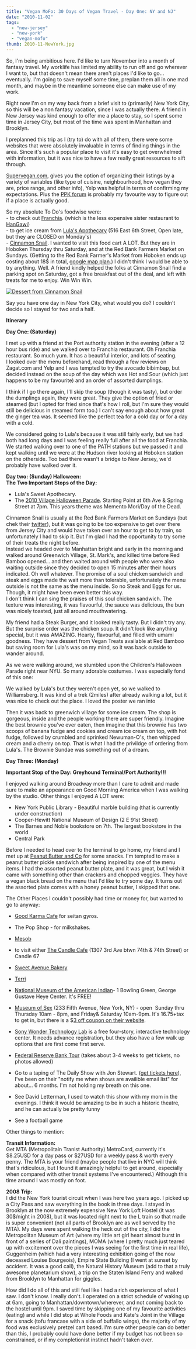 ```yaml
---
title: "Vegan MoFo: 30 Days of Vegan Travel - Day One: NY and NJ"
date: "2010-11-02"
tags:
  - "new-jersey"
  - "new-york"
  - "vegan-mofo"
thumb: 2010-11-NewYork.jpg
---
```


So, I'm being ambitious here. I'd like to turn November into a month of fantasy travel. My worklife has limited my ability to run off and go wherever I want to, but that doesn't mean there aren't places I'd like to go... eventually. I'm going to save myself some time, preplan them all in one mad month, and maybe in the meantime someone else can make use of my work.

Right now I'm on my way back from a brief visit to (primarily) New York City, so this will be a non fantasy vacation, since I was actually there. A friend in New Jersey was kind enough to offer me a place to stay, so I spent some time in Jersey City, but most of the time was spent in Manhattan and Brooklyn.

I preplanned this trip as I (try to) do with all of them, there were some websites that were absolutely invaluable in terms of finding things in the area. Since it's such a popular place to visit it's easy to get overwhelmed with information, but it was nice to have a few really great resources to sift through.

[Supervegan.com](http://supervegan.com), gives you the option of organizing their listings by a variety of variables (like type of cuisine, neighbourhood, how vegan they are, price range, and other info), Yelp was helpful in terms of confirming my expectations. Plus the [PPK forum](http://forums.theppk.com) is probably my favourite way to figure out if a place is actually good.

So my absolute To Do's foodwise were:  
\- to check out [Franchia](http://www.franchia.com/). (which is the less expensive sister restaurant to [HanGawi](http://www.hangawirestaurant.com/))  
\- to get ice cream from [Lula's Apothecary](http://www.lulassweetapothecary.com/) (516 East 6th Street, Open late, but they are CLOSED on Monday's)  
\- [Cinnamon Snail](http://www.cinnamonsnail.com/). I wanted to visit this food cart A LOT. But they are in Hoboken Thursday thru Saturday, and at the Red Bank Farmers Market on Sundays. (Getting to the Red Bank Farmer's Market from Hoboken ends up costing about 18$ in total, [google map plan](http://maps.google.com/maps?f=d&source=s_d&saddr=hoboken+station+NJ+07307,+USA&daddr=Corner+of+Bridge+Ave.+%26+West+Front+Street&hl=en&geocode=%3BFcS0ZwIdO7OV-ynlLgJpNTDCiTGN5G4i6kjHNA&mra=ls&dirflg=r&ttype=dep&date=10%2F26%2F10&time=8:00am&noexp=0&noal=0&sort=&sll=40.478292,-74.132996&sspn=0.476336,1.164551&ie=UTF8&ll=40.713956,-74.071198&spn=0.47466,1.164551&z=10&start=0).) I didn't think I would be able to try anything. Well. A friend kindly helped the folks at Cinnamon Snail find a parking spot on Saturday, got a free breakfast out of the deal, and left with treats for me to enjoy. Win Win Win.  

[![Dessert from Cinnamon Snail](images/5138337786_6059999c36.jpg)](http://www.flickr.com/photos/prairiev/5138337786/ "Dessert from Cinnamon Snail by MeShellG, on Flickr")

Say you have one day in New York City, what would you do? I couldn't decide so I stayed for two and a half.  

**Itinerary**

**Day One: (Saturday)**  

I met up with a friend at the Port authority station in the evening (after a 12 hour bus ride) and we walked over to Franchia restaurant. Oh Franchia restaurant. So much yum. It has a beautiful interior, and lots of seating.  
I looked over the menu beforehand, read through a few reviews on Zagat.com and Yelp and I was tempted to try the avocado bibimbap, but decided instead on the soup of the day which was Hot and Sour (which just happens to be my favourite) and an order of assorted dumplings.  

I think if I go there again, I'll skip the soup (though it was tasty), but order the dumplings again, they were great. They give the option of fried or steamed (but I opted for fried since that's how I roll, but I'm sure they would still be delicious in steamed form too.) I can't say enough about how great the ginger tea was. It seemed like the perfect tea for a cold day or for a day with a cold.  

We considered going to Lula's because it was still fairly early, but we had both had long days and I was feeling really full after all the food at Franchia. We started walking over to one of the PATH stations but we passed it and kept walking until we were at the Hudson river looking at Hoboken station on the otherside. Too bad there wasn't a bridge to New Jersey, we'd probably have walked over it.  

**Day two: (Sunday) Halloween:**  
**The Two Important Stops of the Day:**

- Lula's Sweet Apothecary.
- The [2010 Village Halloween Parade](http://www.halloween-nyc.com/). Starting Point at 6th Ave & Spring Street at 7pm. This years theme was Memento Mori/Day of the Dead.

Cinnamon Snail is usually at the Red Bank Farmers Market on Sundays (but chek their [twitter](http://twitter.com/#!/VeganLunchTruck)), but it was going to be too expensive to get over there from Jersey City and would have taken over an hour to get to by train, so unfortunately I had to skip it. But I'm glad I had the opportunity to try some of their treats the night before.  
Instead we headed over to Manhattan bright and early in the morning and walked around Greenwich Village, St. Mark's, and killed time before Red Bamboo opened... and then waited around with people who were also waiting outside since they decided to open 15 minutes after their hours indicated. Oh well whatever. The promise of a soul chicken sandwich and steak and eggs made the wait more than tolerable, unfortunately the menu outside is not the same as the menu inside. So no Steak and Eggs for us. Though, it might have been even better this way.  
I don't think I can sing the praises of this soul chicken sandwich. The texture was interesting, it was flavourful, the sauce was delicious, the bun was nicely toasted, just all around mouthwatering.  

My friend had a Steak Burger, and it looked really tasty. But I didn't try any. But the surprise order was the chicken soup. It didn't look like anything special, but it was AMAZING. Hearty, flavourful, and filled with umami goodness. They have dessert from Vegan Treats available at Red Bamboo but saving room for Lula's was on my mind, so it was back outside to wander around.  

As we were walking around, we stumbled upon the Children's Halloween Parade right near NYU. So many adorable costumes. I was especially fond of this one:  

We walked by Lula's but they weren't open yet, so we walked to Williamsberg. It was kind of a trek (2miles) after already walking a lot, but it was nice to check out the place. I loved the poster we ran into  

Then it was back to greenwich village for some ice cream. The shop is gorgeous, inside and the people working there are super friendly. Imagine the best brownie you've ever eaten, then imagine that this brownie has two scoops of banana fudge and cookies and cream ice cream on top, with hot fudge, followed by crumbled and sprinked Newuman-O's, then whipped cream and a cherry on top. That is what I had the privildge of ordering from Lula's. The Brownie Sundae was something out of a dream.  

**Day Three: (Monday)**  

**Important Stop of the Day: Greyhound Terminal/Port Authority!!!**

I enjoyed walking around Broadway more than I care to admit and made sure to make an appearance on Good Morning America when I was walking by the studio. Other things I enjoyed A LOT were:

- New York Public Library - Beautiful marble building (that is currently under construction)
- Cooper-Hewitt National Museum of Design (2 E 91st Street)
- The Barnes and Noble bookstore on 7th. The largest bookstore in the world
- Central Park

Before I needed to head over to the terminal to go home, my friend and I met up at [Peanut Butter and Co](http://www.ilovepeanutbutter.com/) for some snacks. I'm tempted to make a peanut butter pickle sandwich after being inspired by one of the menu items. I had the assorted peanut butter plate, and it was great, but I wish it came with something other than crackers and chopped veggies. They have a vegan black bread on the menu that I'd like to try some day. It turns out the assorted plate comes with a honey peanut butter, I skipped that one.  

The Other Places I couldn't possibly had time or money for, but wanted to go to anyway:  

- [Good Karma Cafe](http://www.goodkarmacafenj.com/) for seitan gyros.
- The Pop Shop - for milkshakes.
- [Mesob](http://www.mesobrestaurant.com/)
- to visit either [The Candle Cafe](http://www.candlecafe.com/) (1307 3rd Ave btwn 74th & 74th Street) or Candle 67
- [Sweet Avenue Bakery](http://www.sweetavenuebakeshop.com/)
- [Terri](http://terrinyc.com/)
- [National Museum of the American Indian](http://www.nmai.si.edu/)\- 1 Bowling Green, George Gustave Heye Center. It's FREE!

- [Museum of Sex](http://www.museumofsex.com/) (233 Fifth Avenue, New York, NY) - open  Sunday thru Thursday 10am - 8pm, and Friday& Saturday 10am-9pm. It's 16.75+tax to get in, but there is a $[3 off coupon on their website](http://www.museumofsex.com/info/discount).

- [Sony Wonder Technology Lab](http://wondertechlab.sony.com/visit_swtl.html) is a free four-story, interactive technology center. It needs advance registration, but they also have a few walk up options that are first come first serve.

- [Federal Reserve Bank Tour](http://www.ny.frb.org/aboutthefed/introtothefed.html) (takes about 3-4 weeks to get tickets, no photos allowed)

- Go to a taping of The Daily Show with Jon Stewart. ([get tickets here](http://www.thedailyshow.com/tickets)), I've been on their "notify me when shows are availible email list" for about... 6 months. I'm not holding my breath on this one.

- See David Letterman, I used to watch this show with my mom in the evenings. I think it would be amazing to be in such a historic theatre, and he can actually be pretty funny

- See a football game

Other things to mention:

**Transit Information:**  
Get MTA (Metropolitain Tranist Authority) MetroCard, currently it's $8.25USD for a day pass or $27USD for a weekly pass & worth every penny. The MTA is your friend (maybe people that live in NYC will think that's ridiculous, but I found it amazingly helpful to get around, especially when compared with other transit systems I've encountered.) Although this time around I was mostly on foot.

**2008 Trip:**  
I did the New York tourist circuit when I was here two years ago. I picked up a City Pass and saw everything in the book in three days. I stayed in Brooklyn at the now extremely expensive New York Loft Hostel (it was 30$/night in 2008), but it was located right next to the L train so that made is super convenient (not all parts of Brooklyn are as well served by the MTA). My days were spent walking the heck out of the city, I did the Metropolitan Museum of Art (where my little art girl heart almost burst in front of a series of Dali paintings), MOMA (where I pretty much just teared up with excitement over the pieces I was seeing for the first time in real life), Guggenheim (which had a very interesting exhibition going of the now deceased Louise Bourgeois), Empire State Building (I went at sunset by accident. It was a good call), the Natural History Museum (add to that a truly awesome planetarium show), a trip on the Staten Island Ferry and walked from Brooklyn to Manhattan for giggles.  

How did I do all of this and still feel like I had a rich experience of what I saw. I don't know. I really don't. I operated on a strict schedule of waking up at 6am, going to Manhattan/downtown/wherever, and not coming back to the hostel until 9pm. I saved time by skipping one of my favourite activities (eating) and while I did stop at Whole Foods and Kate's Joint in the Village for a snack (tofu francase with a side of buffallo wings), the majority of my food was exclusively pretzel cart based. I'm sure other people can do better than this, I probably could have done better if my budget has not been so constrained, or if my completionist instinct hadn't taken over.
